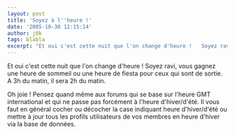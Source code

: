 ```yaml
---
layout: post
title: 'Soyez à l''heure !'
date: '2005-10-30 12:15:14'
author: j0k
tags: blabla
excerpt: "Et oui c'est cette nuit que l'on change d'heure !   Soyez ravi, vous gagnez une heure de sommeil ou une heure de fiesta pour ceux qui sont de sortie. A 3h du matin, il sera 2h du matin.  \n  \nOh joie !   Pensez quand même aux forums qui se base sur l'heure GMT international et qui ne passe pas forcément à l'heure d'hiver/d'été.   Il vous faut      …"
---
```


Et oui c'est cette nuit que l'on change d'heure !   Soyez ravi, vous gagnez une heure de sommeil ou une heure de fiesta pour ceux qui sont de sortie. A 3h du matin, il sera 2h du matin.

Oh joie !   Pensez quand même aux forums qui se base sur l'heure GMT international et qui ne passe pas forcément à l'heure d'hiver/d'été.   Il vous faut en général cocher ou décocher la case indiquant heure d'hiver/d'été ou mettre à jour tous les profils utilisateurs de vos membres en heure d'hiver via la base de données.

